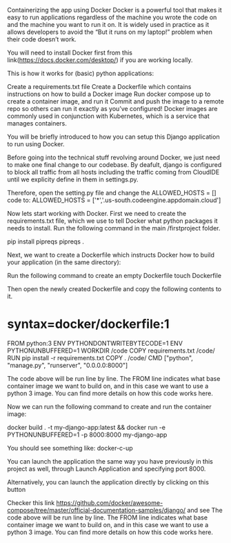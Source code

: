 Containerizing the app using Docker
Docker is a powerful tool that makes it easy to run applications regardless of the machine you wrote the code on and the machine you want to run it on. It is widely used in practice as it allows developers to avoid the “But it runs on my laptop!” problem when their code doesn’t work.

You will need to install Docker first from this link(https://docs.docker.com/desktop/) if you are working locally.

This is how it works for (basic) python applications:

Create a requirements.txt file
Create a Dockerfile which contains instructions on how to build a Docker image
Run docker compose up to create a container image, and run it
Commit and push the image to a remote repo so others can run it exactly as you’ve configured!
Docker images are commonly used in conjunction with Kubernetes, which is a service that manages containers.

You will be briefly introduced to how you can setup this Django application to run using Docker.

Before going into the technical stuff revolving around Docker, we just need to make one final change to our codebase. By deafult, django is configured to block all traffic from all hosts including the traffic coming from CloudIDE until we explicity define in them in settings.py.

Therefore, open the setting.py file and change the ALLOWED_HOSTS = [] code to:
ALLOWED_HOSTS = ['*','.us-south.codeengine.appdomain.cloud']



Now lets start working with Docker.
First we need to create the requirements.txt file, which we use to tell Docker what python packages it needs to install. Run the following command in the main /firstproject folder.

pip install pipreqs
pipreqs .


Next, we want to create a Dockerfile which instructs Docker how to build your application (in the same directory):

Run the following command to create an empty Dockerfile
touch Dockerfile


Then open the newly created Dockerfile and copy the following contents to it.

# syntax=docker/dockerfile:1
FROM python:3
ENV PYTHONDONTWRITEBYTECODE=1
ENV PYTHONUNBUFFERED=1
WORKDIR /code
COPY requirements.txt /code/
RUN pip install -r requirements.txt
COPY . /code/
CMD ["python", "manage.py", "runserver", "0.0.0.0:8000"]


The code above will be run line by line. The FROM line indicates what base container image we want to build on, and in this case we want to use a python 3 image. You can find more details on how this code works here.

Now we can run the following command to create and run the container image:

docker build . -t my-django-app:latest && docker run -e PYTHONUNBUFFERED=1 -p  8000:8000 my-django-app 


You should see something like:
docker-c-up

You can launch the application the same way you have previously in this project as well, through Launch Application and specifying port 8000.

Alternatively, you can launch the application directly by clicking on this button


Checker this link https://github.com/docker/awesome-compose/tree/master/official-documentation-samples/django/ and see The code above will be run line by line. The FROM line indicates what base container image we want to build on, and in this case we want to use a python 3 image. You can find more details on how this code works here.
